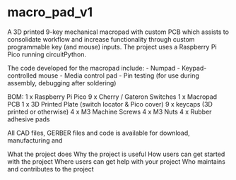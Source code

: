 # macro_pad_v1
A 3D printed 9-key mechanical macropad with custom PCB which assists to consolidate workflow and increase functionality through custom programmable key (and mouse) inputs. 
The project uses a Raspberry Pi Pico running circuitPython.


The code developed for the macropad include:
    - Numpad
    - Keypad-controlled mouse
    - Media control pad
    - Pin testing (for use during assembly, debugging after soldering)


BOM:
  1 x Raspberry Pi Pico
  9 x Cherry / Gateron Switches
  1 x Macropad PCB
  1 x 3D Printed Plate (switch locator & Pico cover)
  9 x keycaps (3D printed or otherwise)
  4 x M3 Machine Screws
  4 x M3 Nuts
  4 x Rubber adhesive pads


All CAD files, GERBER files and code is available for download, manufacturing and 

What the project does
Why the project is useful
How users can get started with the project
Where users can get help with your project
Who maintains and contributes to the project